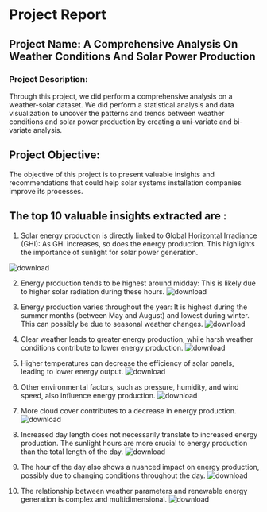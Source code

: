 # Project Report

## Project Name: A Comprehensive Analysis On Weather Conditions And  Solar Power Production
### Project Description:
Through this project, we did perform a comprehensive analysis on a weather-solar dataset. We did perform a statistical analysis and data visualization to uncover the patterns and trends between weather conditions and solar power production by creating a uni-variate and bi-variate analysis.

## Project Objective:
The objective of this project is to present valuable insights and recommendations that could help solar systems installation companies improve its processes.

## The top 10 valuable insights extracted are :

1. Solar energy production is directly linked to Global Horizontal Irradiance (GHI): As GHI increases, so does the energy production. This highlights the importance of sunlight for solar power generation.

![download](https://github.com/ahmedAIrenewableenergy/Weather-and-Renewable-Energy-Analysis/assets/153191119/e7c518c0-ec5b-4160-b1d8-435a8984b96e)

2. Energy production tends to be highest around midday: This is likely due to higher solar radiation during these hours.
![download](https://github.com/ahmedAIrenewableenergy/Weather-and-Renewable-Energy-Analysis/assets/153191119/b75608cd-5b5a-4d2f-8ec3-bf704c10d9ef)

3. Energy production varies throughout the year: It is highest during the summer months (between May and August) and lowest during winter. This can possibly be due to seasonal weather changes.
![download](https://github.com/ahmedAIrenewableenergy/Weather-and-Renewable-Energy-Analysis/assets/153191119/5c995bed-6bb5-43aa-a636-5995740c561d)

4. Clear weather leads to greater energy production, while harsh weather conditions contribute to lower energy production.
![download](https://github.com/ahmedAIrenewableenergy/Weather-and-Renewable-Energy-Analysis/assets/153191119/ae96b776-a781-4da3-b4e9-e69e3a65f5fb)

5. Higher temperatures can decrease the efficiency of solar panels, leading to lower energy output.
![download](https://github.com/ahmedAIrenewableenergy/Weather-and-Renewable-Energy-Analysis/assets/153191119/6d79f779-7400-4bac-9558-f34f04b2f6b3)

6. Other environmental factors, such as pressure, humidity, and wind speed, also influence energy production.
![download](https://github.com/ahmedAIrenewableenergy/Weather-and-Renewable-Energy-Analysis/assets/153191119/1cde6a03-7ed0-4dff-b938-0ef188ce6ab8)

7. More cloud cover contributes to a decrease in energy production.
![download](https://github.com/ahmedAIrenewableenergy/Weather-and-Renewable-Energy-Analysis/assets/153191119/ca26c9bd-249f-4b3b-b87d-d26ba428c5e3)

8. Increased day length does not necessarily translate to increased energy production. The sunlight hours are more crucial to energy production than the total length of the day.
![download](https://github.com/ahmedAIrenewableenergy/Weather-and-Renewable-Energy-Analysis/assets/153191119/7f8a1e49-a8cd-45f8-9c76-ec2d8bd92566)

9. The hour of the day also shows a nuanced impact on energy production, possibly due to changing conditions throughout the day. 
![download](https://github.com/ahmedAIrenewableenergy/Weather-and-Renewable-Energy-Analysis/assets/153191119/38c5b72f-e7e5-415a-8636-509e7e924b78)

10. The relationship between weather parameters and renewable energy generation is complex and multidimensional.
![download](https://github.com/ahmedAIrenewableenergy/Weather-and-Renewable-Energy-Analysis/assets/153191119/2d7314de-de50-4b05-9330-06347e753312)













